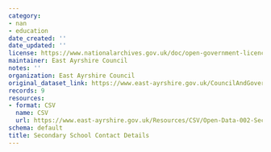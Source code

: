 ```yaml
---
category:
- nan
- education
date_created: ''
date_updated: ''
license: https://www.nationalarchives.gov.uk/doc/open-government-licence/version/3/
maintainer: East Ayrshire Council
notes: ''
organization: East Ayrshire Council
original_dataset_link: https://www.east-ayrshire.gov.uk/CouncilAndGovernment/About-the-Council/Information-and-statistics/Open-Data.aspx
records: 9
resources:
- format: CSV
  name: CSV
  url: https://www.east-ayrshire.gov.uk/Resources/CSV/Open-Data-002-Secondary-School-Contacts.csv
schema: default
title: Secondary School Contact Details
---
```

